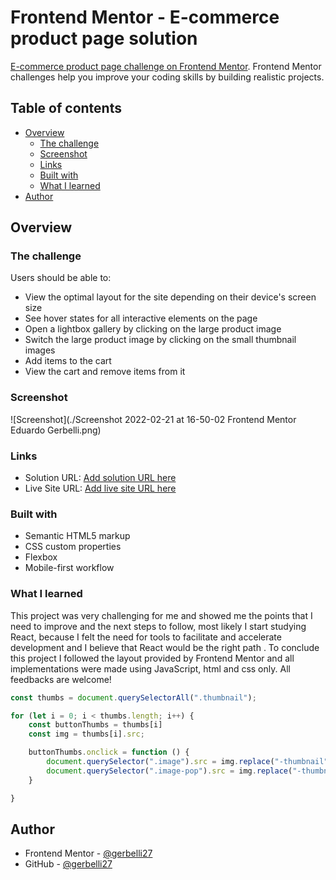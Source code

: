 # Frontend Mentor - E-commerce product page solution

[E-commerce product page challenge on Frontend Mentor](https://www.frontendmentor.io/challenges/ecommerce-product-page-UPsZ9MJp6). Frontend Mentor challenges help you improve your coding skills by building realistic projects.

## Table of contents

- [Overview](#overview)
  - [The challenge](#the-challenge)
  - [Screenshot](#screenshot)
  - [Links](#links)
  - [Built with](#built-with)
  - [What I learned](#what-i-learned)
- [Author](#author)

## Overview

### The challenge

Users should be able to:

- View the optimal layout for the site depending on their device's screen size
- See hover states for all interactive elements on the page
- Open a lightbox gallery by clicking on the large product image
- Switch the large product image by clicking on the small thumbnail images
- Add items to the cart
- View the cart and remove items from it

### Screenshot

![Screenshot](./Screenshot 2022-02-21 at 16-50-02 Frontend Mentor Eduardo Gerbelli.png)


### Links

- Solution URL: [Add solution URL here](https://github.com/gerbelli27/ecommerce)
- Live Site URL: [Add live site URL here](https://gerbelli27.github.io/ecommerce/)

### Built with

- Semantic HTML5 markup
- CSS custom properties
- Flexbox
- Mobile-first workflow

### What I learned

This project was very challenging for me and showed me the points that I need to improve and the next steps to follow, most likely I start studying React, because I felt the need for tools to facilitate and accelerate development and I believe that React would be the right path .  To conclude this project I followed the layout provided by Frontend Mentor and all implementations were made using JavaScript, html and css only.  All feedbacks are welcome!


```js
const thumbs = document.querySelectorAll(".thumbnail");

for (let i = 0; i < thumbs.length; i++) {
    const buttonThumbs = thumbs[i]
    const img = thumbs[i].src;

    buttonThumbs.onclick = function () {
        document.querySelector(".image").src = img.replace("-thumbnail", "")
        document.querySelector(".image-pop").src = img.replace("-thumbnail", "")
    }

}
```
## Author

- Frontend Mentor - [@gerbelli27](https://www.frontendmentor.io/profile/gerbelli27)
- GitHub - [@gerbelli27](https://github.com/gerbelli27)

